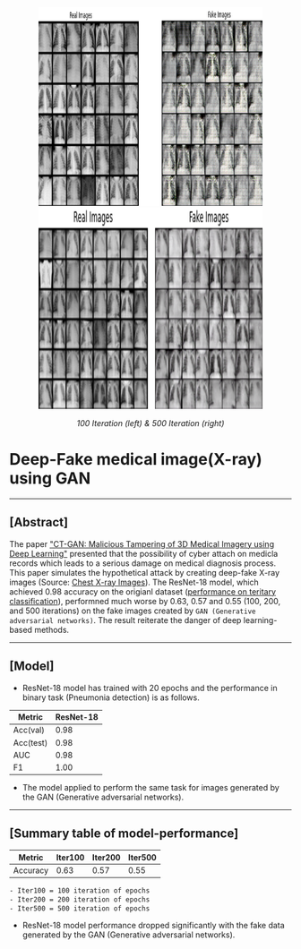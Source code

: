 <p float="left" align="center">
    <img src="iter100-22.png" width="400" height="355">
    <img src="iter500-22.png" width="400" height="360">
</p>
<p float="left" align="center">
    <em> 100 Iteration (left) & 500 Iteration (right) </em>
</p>

# Deep-Fake medical image(X-ray) using GAN


------------------------------------------------------

## [Abstract]
The paper ["CT-GAN: Malicious Tampering of 3D Medical Imagery using Deep Learning"](https://arxiv.org/pdf/1901.03597v3.pdf) presented that the possibility of cyber attach on medicla records which leads to a serious damage on medical diagnosis process. This paper simulates the hypothetical attack by creating deep-fake X-ray images (Source: [Chest X-ray Images](https://data.mendeley.com/datasets/rscbjbr9sj/2)). The ResNet-18 model, which achieved 0.98 accuracy on the origianl dataset ([performance on teritary classification](https://github.com/JosephKBS/BMIN_DL)), performned much worse by 0.63, 0.57 and 0.55 (100, 200, and 500 iterations) on the fake images created by `GAN (Generative adversarial networks)`. The result reiterate the danger of deep learning-based methods.

------------------------------------------------------
## [Model]

- ResNet-18 model has trained with 20 epochs and the performance in binary task (Pneumonia detection) is as follows.

| Metric    | ResNet-18  | 
|-----------|------------|
| Acc(val)  | 0.98       | 
| Acc(test) | 0.98       | 
| AUC       | 0.98       |
| F1        | 1.00       | 

- The model applied to perform the same task for images generated by the GAN (Generative adversarial networks).

------------------------------------------------------
## [Summary table of model-performance]

| Metric    | Iter100  | Iter200 | Iter500  | 
|-----------|----------|---------|----------|
| Accuracy  | 0.63     | 0.57    | 0.55     | 

    - Iter100 = 100 iteration of epochs 
    - Iter200 = 200 iteration of epochs 
    - Iter500 = 500 iteration of epochs 
- ResNet-18 model performance dropped significantly with the fake data generated by the GAN (Generative adversarial networks).


